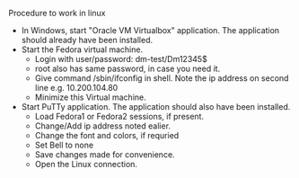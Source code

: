 Procedure to work in linux
- In Windows, start "Oracle VM Virtualbox" application. The application should already have been installed.
- Start the Fedora virtual machine.
	* Login with user/password: dm-test/Dm12345$
	* root also has same password, in case you need it.
	* Give command /sbin/ifconfig in shell. Note the ip address on second line e.g. 10.200.104.80
	* Minimize this Virtual machine.
- Start PuTTy application. The application should also have been installed.
	* Load Fedora1 or Fedora2 sessions, if present.
	* Change/Add ip address noted ealier.
	* Change the font and colors, if requried
	* Set Bell to none
	* Save changes made for convenience.
	* Open the Linux connection.